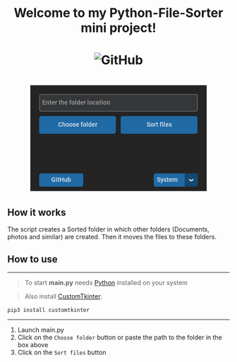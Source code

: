 <div align="center">
    <h1>
    Welcome to my Python-File-Sorter mini project!
    </h1>
</div>

<h1 align="center">
    <a><img alt="GitHub" src="https://img.shields.io/github/license/nikallow/Python-File-Sorter?style=for-the-badge&color=dark%20green"></a>
</h1>

<h1 align="center">
    <a> <img src="Resources/Dark_blue.png"> </a>
</h1>

## How it works
The script creates a Sorted folder in which other folders (Documents, photos and similar) are created. Then it moves the files to these folders.

## How to use
---
> To start __main.py__ needs [Python](https://www.python.org/) installed on your system

> Also install [CustomTkinter](https://github.com/TomSchimansky/CustomTkinter):  
```
pip3 install customtkinter
```
---
1. Launch main.py
2. Click on the ```Choose folder``` button or paste the path to the folder in the box above
3. Click on the ```Sort files``` button